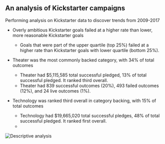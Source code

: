 ## An analysis of Kickstarter campaigns
Performing analysis on Kickstarter data to discover trends from 2009-2017

* Overly ambitious Kickstarter goals failed at a higher rate than lower, more reasonable Kickstarter goals
    * Goals that were part of the upper quartile (top 25%) failed at a higher rate than Kickstarter goals with lower quartile (bottom 25%).

* Theater was the most commonly backed category, with 34% of total outcomes
  * Theater had $5,115,585 total successful pledged, 13% of total successful pledged. It ranked third overall.
  * Theater had 839 successful outcomes (20%), 493 failed outcomes (12%), and 24 live outcomes (1%). 

* Technology was ranked third overall in category backing, with 15% of total outcomes
  * Technology had $19,665,020 total successful pledges, 48% of total successful pledged. It ranked first overall.
  * 


![Descriptive analysis](https://user-images.githubusercontent.com/101659146/159207675-cca53a35-7dc9-4531-a3c8-b10c0f2112eb.png)

